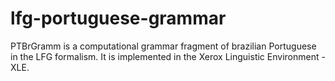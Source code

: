 # lfg-portuguese-grammar
PTBrGramm is a computational grammar fragment of brazilian Portuguese in the LFG formalism. It is implemented in the Xerox Linguistic Environment - XLE.
